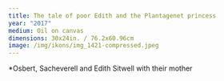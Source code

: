 ```yaml
---
title: The tale of poor Edith and the Plantagenet princess
year: "2017"
medium: Oil on canvas
dimensions: 30x24in. / 76.2x60.96cm
image: /img/ikons/img_1421-compressed.jpeg
---
```

*Osbert, Sacheverell and Edith Sitwell with their mother
